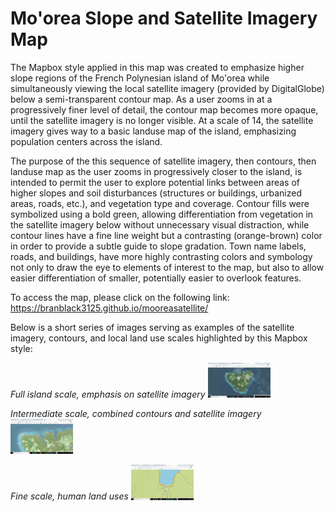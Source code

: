 # Mo'orea Slope and Satellite Imagery Map #

The Mapbox style applied in this map was created to emphasize higher slope regions of the French Polynesian island of Mo'orea while simultaneously viewing the local satellite imagery (provided by DigitalGlobe) below a semi-transparent contour map. As a user zooms in at a progressively finer level of detail, the contour map becomes more opaque, until the satellite imagery is no longer visible. At a scale of 14, the satellite imagery gives way to a basic landuse map of the island, emphasizing population centers across the island.

The purpose of the this sequence of satellite imagery, then contours, then landuse map as the user zooms in progressively closer to the island, is intended to permit the user to explore potential links between areas of higher slopes and soil disturbances (structures or buildings, urbanized areas, roads, etc.), and vegetation type and coverage. Contour fills were symbolized using a bold green, allowing differentiation from vegetation in the satellite imagery below without unnecessary visual distraction, while contour lines have a fine line weight but a contrasting (orange-brown) color in order to provide a subtle guide to slope gradation. Town name labels, roads, and buildings, have more highly contrasting colors and symbology not only to draw the eye to elements of interest to the map, but also to allow easier differentiation of smaller, potentially easier to overlook features.

To access the map, please click on the following link: https://branblack3125.github.io/mooreasatellite/

Below is a short series of images serving as examples of the satellite imagery, contours, and local land use scales highlighted by this Mapbox style:


*Full island scale, emphasis on satellite imagery*
<img src="img/satellite.png" alt="Drawing" style="text-align: left; width: 100px"/>


*Intermediate scale, combined contours and satellite imagery*
<img src="img/intermediate.png" alt="Drawing" style="text-align: center; width: 100px"/>


*Fine scale, human land uses*
<img src="img/close.png" alt="Drawing" style="text-align: right; width: 100px"/>
